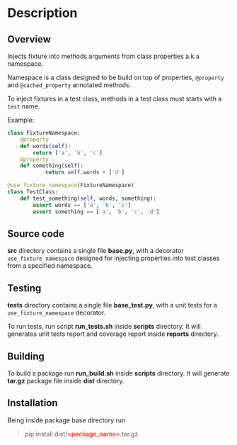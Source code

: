 # Description

<style>
  red {
    color: red;
  }
</style>

## Overview

Injects fixture into methods arguments from class properties a.k.a namespace.

Namespace is a class designed to be build on top of properties, `@property` and `@cached_property` annotated methods.

To inject fixtures in a test class, methods in a test class must starts with a `test` name.

Example:

```python
class FixtureNamespace:
    @property
    def words(self):
        return ['a', 'b', 'c']
    @property
    def something(self):
            return self.words + ['d']

@use_fixture_namespace(FixtureNamespace)
class TestClass:
    def test_something(self, words, something):
        assert words == ['a', 'b', 'c']
        assert something == ['a', 'b', 'c', 'd']
```

## Source code

**src** directory contains a single file **base.py**, with a decorator `use_fixture_namespace` designed for injecting properties into test classes from a specified namespace.

## Testing

**tests** directory contains a single file **base_test.py**, with a unit tests for a `use_fixture_namespace` decorator.

To run tests, run script **run_tests.sh** inside **scripts** directory. It will generates unit tests report and coverage report inside **reports** directory.

## Building

To build a package run **run_build.sh** inside **scripts** directory. It will generate **tar.gz** package file inside **dist** directory.

## Installation

Being inside package base directory run
> pip install dist/<red><package_name></red>.tar.gz
